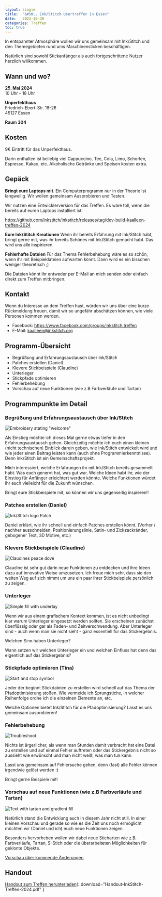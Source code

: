 ```yaml
---
layout: single
title:  "&#50;. Ink/Stitch Usertreffen in Essen"
date:   2023-10-30
categories: Treffen
toc: true
---
```

In entspannter Atmosphäre wollen wir uns gemeinsam mit Ink/Stitch und den Themegebieten rund ums Maschinensticken beschäftigen.

Natürlich sind sowohl Stickanfänger als auch fortgeschrittene Nutzer herzlich willkommen.

## Wann und wo?

**25. Mai 2024**<br>
10 Uhr - 18 Uhr

**Unperfekthaus**<br>
Friedrich-Ebert-Str. 18-26<br>
45127 Essen

**Raum 304**

## Kosten

9€ Eintritt für das Unperfekthaus.

Darin enthalten ist beliebig viel Cappuccino, Tee, Cola, Limo, Schorlen, Espresso, Kakao, etc.
Alkoholische Getränke und Speisen kosten extra.

## Gepäck

**Bringt eure Laptops mit**.
Ein Computerprogramm nur in der Theorie ist langweilig.
Wir wollen gemeinsam Ausprobieren und Testen.

Wir nutzen eine Entwicklerversion für das Treffen. Es wäre toll, wenn die bereits auf euren Laptops installiert ist:

<https://github.com/inkstitch/inkstitch/releases/tag/dev-build-kaalleen-treffen-2024>

**Eure Ink/Stitch Kreationen**
Wenn ihr bereits Erfahrung mit Ink/Stitch habt, bringt gerne mit, was ihr bereits Schönes mit Ink/Stitch gemacht habt.
Das wird uns alle inspirieren.

**Fehlerhafte Dateien**
Für das Thema Fehlerbehebung wäre es so schön, wenn ihr mit Beispieldateien aufwarten könnt.
Dann wird es ein bisschen weniger theoretisch ;)

Die Dateien könnt ihr entweder per E-Mail an mich senden oder einfach direkt zum Treffen mitbringen.

## Kontakt

Wenn du Interesse an dem Treffen hast, würden wir uns über eine kurze Rückmeldung freuen, damit wir so ungefähr abschätzen können, wie viele Personen kommen werden.

* Facebook: <https://www.facebook.com/groups/inkstitch.treffen>
* E-Mail: kaalleen@inkstitch.org

## Programm-Übersicht

- Begrüßung und Erfahrungsaustausch über Ink/Stitch
- Patches erstellen (Daniel)
- Klevere Stickbeispiele (Claudine)
- Unterleger
- Stickpfade optimieren
- Fehlerbehebung
- Vorschau auf neue Funktionen (wie z.B Farbverläufe und Tartan)

## Programmpunkte im Detail

### Begrüßung und Erfahrungsaustausch über Ink/Stitch

![Embroidery stating "welcome"](/assets/images/posts/de/welcome.jpg)

Als Einstieg möchte ich dieses Mal gerne etwas tiefer in den Erfahrungsaustausch gehen.
Gleichzeitig möchte ich euch einen kleinen (nicht technischen) Einblick darein geben,
wie Ink/Stitch entwickelt wird und wie jeder einen Beitrag leisten kann (auch ohne Programmierkenntnisse).
Denn Ink/Stitch ist ein Gemeinschaftsprojekt.

Mich interessiert, welche Erfahrungen ihr mit Ink/Stitch bereits gesammelt habt.
Was euch genervt hat, was gut war.
Welche Ideen habt ihr, wie der Einstieg für Anfänger erleichtert werden könnte.
Welche Funktionen würdet ihr euch vielleicht für die Zukunft wünschen.

Bringt eure Stickbeispiele mit, so können wir uns gegenseitig inspieren!!

### Patches erstellen (Daniel)

![Ink/Stitch logo Patch](/assets/images/galleries/inkstitch-logo/InkStitch_Patch.jpg)

Daniel erklärt, wie ihr schnell und einfach Patches erstellen könnt.
(Vorher / nachher ausschneiden, Positionierungslinie, Satin- und Zickzackränder, gebogener Text, 3D Motive, etc.)

### Klevere Stickbeispiele (Claudine)

![Claudines peace dove](/assets/images/posts/de/claudine_peace_bird.jpg)

Claudine ist sehr gut darin neue Funktionen zu entdecken und ihre Ideen dazu auf innovative Weise umzusetzen.
Ich freue mich sehr, dass sie den weiten Weg auf sich nimmt um uns ein paar ihrer Stickbeispiele persönlich zu zeigen.

### Unterleger

![Simple fill with underlay](/assets/images/posts/de/underlay.png)

Wenn wir aus einem grafischem Kontext kommen, ist es nicht unbedingt klar warum Unterleger eingesetzt werden sollten.
Sie erscheinen zunächst überflüssig oder gar als Faden- und Zeitverschwendung. Aber Unterleger sind - auch wenn man sie nicht sieht -
ganz essentiell für das Stickergebnis.

Welchen Sinn haben Unterleger?

Wann setzen wir welchen Unterleger ein und welchen Einfluss hat denn das eigentlich auf das Stickergebnis?

### Stickpfade optimieren (Tina)

![Start and stop symbol](/assets/images/posts/de/routing.png)

Jeder der beginnt Stickdateien zu erstellen wird schnell auf das Thema der Pfadoptimisierung stoßen.
Wie vermeide ich Sprungstiche, in welcher Reihenfolge ordne ich die einzelnen Elemente an, etc.

Welche Optionen bietet Ink/Stitch für die Pfadoptimisierung? Lasst es uns gemeinsam ausprobieren!

### Fehlerbehebung

![Troubleshoot](/assets/images/posts/de/troubleshoot.png)

Nichts ist ärgerlicher, als wenn man Stunden damit verbracht hat eine Datei zu erstellen und auf einmal Fehler auftreten
oder das Stickergebnis nicht so aussieht wie erwünscht und man nicht weiß, was man tun kann.

Lasst uns gemeinsam auf Fehlersuche gehen, denn (fast) alle Fehler können irgendwie gelöst werden :)

Bringt gerne Beispiele mit!

### Vorschau auf neue Funktionen (wie z.B Farbverläufe und Tartan)

![Text with tartan and gradient fill](/assets/images/posts/de/tartan_gradient.png)

Natürlich stand die Entwicklung auch in diesem Jahr nicht still.
In einer kleinen Vorschau und gerade so wie es die Zeit uns noch ermöglicht möchten wir (Daniel und ich) euch neue Funktionen zeigen.

Besonders hervorheben wollen wir dabei neue Sticharten wie z.B. Farbverläufe, Tartan, S-Stich oder die überarbeiteten Möglichkeiten für geklonte Objekte.

[Vorschau über kommende Änderungen](https://inkstitch.org/de/upcoming/)

## Handout

[Handout zum Treffen herunterladen](/assets/files/Handout-InkStitch-Treffen-2024.pdf){: download="Handout-InkStitch-Treffen-2024.pdf" }
